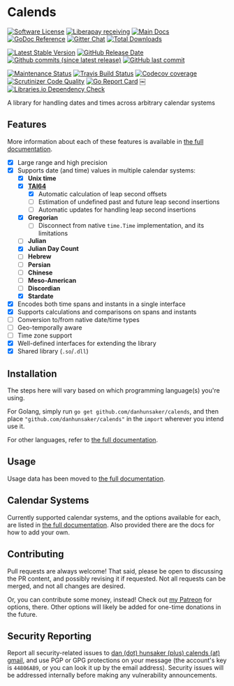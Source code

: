 # Calends

[![Software License](https://img.shields.io/github/license/danhunsaker/calends.svg?style=for-the-badge)](LICENSE)
[![Liberapay receiving](https://img.shields.io/liberapay/receives/danhunsaker.svg?style=flat-square)](https://liberapay.com/danhunsaker/)
[![Main Docs](https://img.shields.io/readthedocs/calends.svg?label=main+docs&style=for-the-badge)](https://calends.readthedocs.io/)
[![GoDoc Reference](https://img.shields.io/badge/GoDoc-reference-brightgreen.svg?style=flat-square)](https://godoc.org/github.com/danhunsaker/calends)
[![Gitter Chat](https://img.shields.io/gitter/room/danhunsaker/calends.svg?style=flat-square)](https://gitter.im/danhunsaker/calends)
[![Total Downloads](https://img.shields.io/github/downloads/danhunsaker/calends/total.svg?style=flat-square)](https://github.com/danhunsaker/calends/releases)

[![Latest Stable Version](https://img.shields.io/github/release/danhunsaker/calends.svg?style=for-the-badge)](https://github.com/danhunsaker/calends/releases)
[![GitHub Release Date](https://img.shields.io/github/release-date/danhunsaker/calends.svg?style=for-the-badge)](https://github.com/danhunsaker/calends)
[![Github commits (since latest release)](https://img.shields.io/github/commits-since/danhunsaker/calends/latest.svg?style=flat-square)](https://github.com/danhunsaker/calends)
[![GitHub last commit](https://img.shields.io/github/last-commit/danhunsaker/calends.svg?style=flat-square)](https://github.com/danhunsaker/calends)

[![Maintenance Status](https://img.shields.io/maintenance/yes/2018.svg?style=flat-square)](https://github.com/danhunsaker/calends)
[![Travis Build Status](https://img.shields.io/travis/danhunsaker/calends.svg?style=flat-square)](https://travis-ci.org/danhunsaker/calends)
[![Codecov coverage](https://img.shields.io/codecov/c/github/danhunsaker/calends.svg?style=flat-square)](https://codecov.io/gh/danhunsaker/calends)
[![Scrutinizer Code Quality](https://img.shields.io/scrutinizer/g/danhunsaker/calends.svg?style=flat-square)](https://scrutinizer-ci.com/g/danhunsaker/calends/)
[![Go Report Card](https://goreportcard.com/badge/github.com/danhunsaker/calends?style=flat-square)](https://goreportcard.com/report/github.com/danhunsaker/calends)
￼[![Libraries.io Dependency Check](https://img.shields.io/librariesio/github/danhunsaker/calends.svg?style=flat-square)](https://libraries.io/github/danhunsaker/calends)

A library for handling dates and times across arbitrary calendar systems

## Features

More information about each of these features is available in [the full
documentation][full].

- [x] Large range and high precision
- [x] Supports date (and time) values in multiple calendar systems:
  - [x] **Unix time**
  - [x] **[TAI64][]**
    - [x] Automatic calculation of leap second offsets
    - [ ] Estimation of undefined past and future leap second insertions
    - [ ] Automatic updates for handling leap second insertions
  - [x] **Gregorian**
    - [ ] Disconnect from native `time.Time` implementation, and its limitations
  - [ ] **Julian**
  - [x] **Julian Day Count**
  - [ ] **Hebrew**
  - [ ] **Persian**
  - [ ] **Chinese**
  - [ ] **Meso-American**
  - [ ] **Discordian**
  - [x] **Stardate**
- [x] Encodes both time spans and instants in a single interface
- [x] Supports calculations and comparisons on spans and instants
- [ ] Conversion to/from native date/time types
- [ ] Geo-temporally aware
- [ ] Time zone support
- [x] Well-defined interfaces for extending the library
- [x] Shared library (`.so`/`.dll`)

## Installation

The steps here will vary based on which programming language(s) you're using.

For Golang, simply run `go get github.com/danhunsaker/calends`, and then place
`"github.com/danhunsaker/calends"` in the `import` wherever you intend use it.

For other languages, refer to [the full documentation][full].

## Usage

Usage data has been moved to [the full documentation][full].

## Calendar Systems

Currently supported calendar systems, and the options available for each, are
listed in [the full documentation][full]. Also provided there are the docs for
how to add your own.

## Contributing

Pull requests are always welcome! That said, please be open to discussing the PR
content, and possibly revising it if requested. Not all requests can be merged,
and not all changes are desired.

Or, you can contribute some money, instead! Check out [my
Patreon](https://www.patreon.com/DanHunsaker) for options, there. Other options
will likely be added for one-time donations in the future.

## Security Reporting

Report all security-related issues to [dan (dot) hunsaker (plus) calends (at)
gmail](mailto:dan.hunsaker+calends@gmail.com), and use PGP or GPG protections on
your message (the account's key is `44806AB9`, or you can look it up by the
email address). Security issues will be addressed internally before making any
vulnerability announcements.

[GitHub]:https://github.com/danhunsaker/calends
[TAI64]:http://cr.yp.to/libtai/tai64.html
[full]:https://calends.readthedocs.io/
